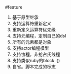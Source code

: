 #feature
1.  基于原型继承
2.  支持运算符重新定义
3.  重新定义运算符优先级
4.  支持元编程，定制自己的dsl
5.  所有的元素都是对象
6.  支持actor编程模型
7.  支持协程，非抢占氏线程
8.  支持类似ruby的block ｛｝
9.  自省。脚本完成的标志